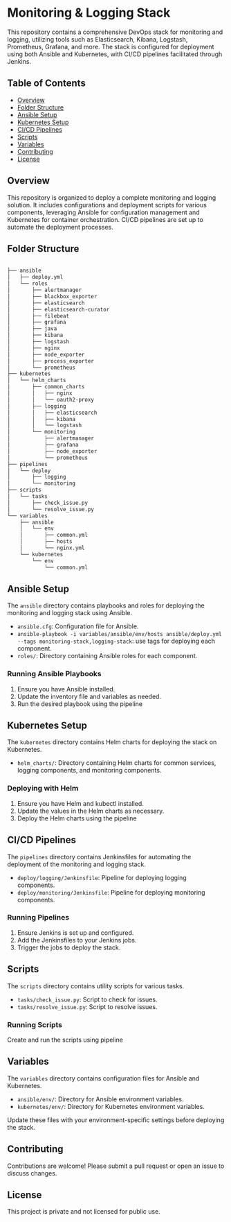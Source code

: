 
# Monitoring & Logging Stack

This repository contains a comprehensive DevOps stack for monitoring and logging, utilizing tools such as Elasticsearch, Kibana, Logstash, Prometheus, Grafana, and more. The stack is configured for deployment using both Ansible and Kubernetes, with CI/CD pipelines facilitated through Jenkins.

## Table of Contents

-   [Overview](#overview)
-   [Folder Structure](#folder-structure)
-   [Ansible Setup](#ansible-setup)
-   [Kubernetes Setup](#kubernetes-setup)
-   [CI/CD Pipelines](#cicd-pipelines)
-   [Scripts](#scripts)
-   [Variables](#variables)
-   [Contributing](#contributing)
-   [License](#license)

## Overview

This repository is organized to deploy a complete monitoring and logging solution. It includes configurations and deployment scripts for various components, leveraging Ansible for configuration management and Kubernetes for container orchestration. CI/CD pipelines are set up to automate the deployment processes.

## Folder Structure

```sh

├── ansible
│   ├── deploy.yml
│   └── roles
│       ├── alertmanager
│       ├── blackbox_exporter
│       ├── elasticsearch
│       ├── elasticsearch-curator
│       ├── filebeat
│       ├── grafana
│       ├── java
│       ├── kibana
│       ├── logstash
│       ├── nginx
│       ├── node_exporter
│       ├── process_exporter
│       └── prometheus
├── kubernetes
│   └── helm_charts
│       ├── common_charts
│       │   ├── nginx
│       │   └── oauth2-proxy
│       ├── logging
│       │   ├── elasticsearch
│       │   ├── kibana
│       │   └── logstash
│       └── monitoring
│           ├── alertmanager
│           ├── grafana
│           ├── node_exporter
│           └── prometheus
├── pipelines
│   └── deploy
│       ├── logging
│       └── monitoring
├── scripts
│   └── tasks
│       ├── check_issue.py
│       └── resolve_issue.py
└── variables
    ├── ansible
    │   └── env
    │       ├── common.yml
    │       ├── hosts
    │       └── nginx.yml
    └── kubernetes
        └── env
            └── common.yml

```
## Ansible Setup

The `ansible` directory contains playbooks and roles for deploying the monitoring and logging stack using Ansible.

-   `ansible.cfg`: Configuration file for Ansible.
-   `ansible-playbook -i variables/ansible/env/hosts ansible/deploy.yml --tags monitoring-stack,logging-stack`: use tags for deploying each component.
-   `roles/`: Directory containing Ansible roles for each component.

### Running Ansible Playbooks

1.  Ensure you have Ansible installed.
2.  Update the inventory file and variables as needed.
3.  Run the desired playbook using the pipeline


## Kubernetes Setup

The `kubernetes` directory contains Helm charts for deploying the stack on Kubernetes.

-   `helm_charts/`: Directory containing Helm charts for common services, logging components, and monitoring components.

### Deploying with Helm

1.  Ensure you have Helm and kubectl installed.
2.  Update the values in the Helm charts as necessary.
3.  Deploy the Helm charts using the pipeline


## CI/CD Pipelines

The `pipelines` directory contains Jenkinsfiles for automating the deployment of the monitoring and logging stack.

-   `deploy/logging/Jenkinsfile`: Pipeline for deploying logging components.
-   `deploy/monitoring/Jenkinsfile`: Pipeline for deploying monitoring components.

### Running Pipelines

1.  Ensure Jenkins is set up and configured.
2.  Add the Jenkinsfiles to your Jenkins jobs.
3.  Trigger the jobs to deploy the stack.

## Scripts

The `scripts` directory contains utility scripts for various tasks.

-   `tasks/check_issue.py`: Script to check for issues.
-   `tasks/resolve_issue.py`: Script to resolve issues.

### Running Scripts

Create and run the scripts using pipeline

## Variables

The `variables` directory contains configuration files for Ansible and Kubernetes.

-   `ansible/env/`: Directory for Ansible environment variables.
-   `kubernetes/env/`: Directory for Kubernetes environment variables.

Update these files with your environment-specific settings before deploying the stack.

## Contributing

Contributions are welcome! Please submit a pull request or open an issue to discuss changes.

## License

This project is private and not licensed for public use.
